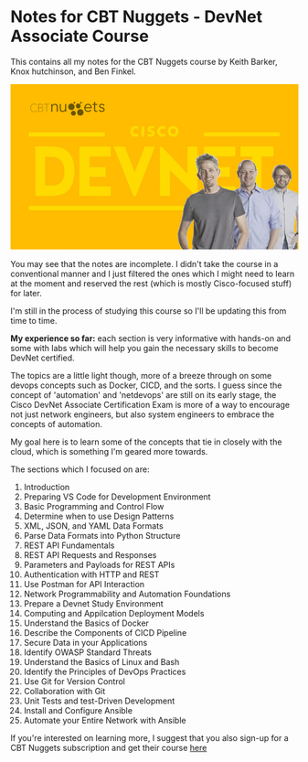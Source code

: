 
# Notes for CBT Nuggets - DevNet Associate Course #

This contains all my notes for the CBT Nuggets course by Keith Barker, Knox hutchinson, and Ben Finkel.

<p align="center">
    <img src="Images/cisco-devnet.jpg">
</p>

You may see that the notes are incomplete. I didn't take the course in a conventional manner and I just filtered the ones which I might need to learn at the moment and reserved the rest (which is mostly Cisco-focused stuff) for later.

I'm still in the process of studying this course so I'll be updating this from time to time.

**My experience so far:** each section is very informative with hands-on and some with labs which will help you gain the necessary skills to become DevNet certified.

The topics are a little light though, more of a breeze through on some devops concepts such as Docker, CICD, and the sorts. I guess since the concept of 'automation' and 'netdevops' are still on its early stage, the Cisco DevNet Associate Certification Exam is more of a way to encourage not just network engineers, but also system engineers to embrace the concepts of automation.

My goal here is to learn some of the concepts that tie in closely with the cloud, which is something I'm geared more towards.

The sections which I focused on are:

1.  Introduction
2.  Preparing VS Code for Development Environment
3.  Basic Programming and Control Flow
4.  Determine when to use Design Patterns
5.  XML, JSON, and YAML Data Formats
6.  Parse Data Formats into Python Structure
7.  REST API Fundamentals
8.  REST API Requests and Responses
9.  Parameters and Payloads for REST APIs
10. Authentication with HTTP and REST
11. Use Postman for API Interaction
12. Network Programmability and Automation Foundations
13. Prepare a Devnet Study Environment
14. Computing and Appilcation Deployment Models
15. Understand the Basics of Docker
16. Describe the Components of CICD Pipeline
17. Secure Data in your Applications
18. Identify OWASP Standard Threats
19. Understand the Basics of Linux and Bash
20. Identify the Principles of DevOps Practices
21. Use Git for Version Control
22. Collaboration with Git
23. Unit Tests and test-Driven Development
24. Install and Configure Ansible
25. Automate your Entire Network with Ansible

If you're interested on learning more, I suggest that you also sign-up for a CBT Nuggets subscription and get their course [here](https://www.cbtnuggets.com/it-training/cisco/devnet-associate)






